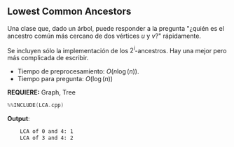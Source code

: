 ## Lowest Common Ancestors

Una clase que, dado un árbol, puede responder a la pregunta "¿quién es el ancestro común más cercano de dos vértices $u$ y $v$?" rápidamente.

Se incluyen sólo la implementación de los $2^i$-ancestros. Hay una mejor pero más complicada de escribir.

- Tiempo de preprocesamiento: $O(n\log(n))$.
- Tiempo para pregunta: $O(\log(n))$

**REQUIERE:** Graph, Tree


```c++
%%INCLUDE(LCA.cpp)
```


**Output**:

```txt
    LCA of 0 and 4: 1
	LCA of 3 and 4: 2
```

